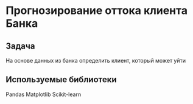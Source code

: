 # Прогнозирование оттока клиента Банка

## Задача
На основе данных из банка определить клиент, который может уйти

## Используемые библиотеки
Pandas
Matplotlib
Scikit-learn
